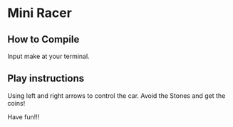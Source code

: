 # Mini Racer

## How to Compile
Input make at your terminal.

## Play instructions
Using left and right arrows to control the car. Avoid the Stones and get the coins!

Have fun!!!



